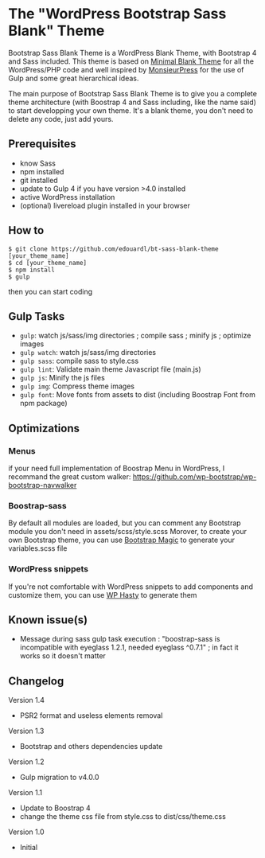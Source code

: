 # The "WordPress Bootstrap Sass Blank" Theme
Bootstrap Sass Blank Theme is a WordPress Blank Theme, with Bootstrap 4 and Sass included. This theme is based on [Minimal Blank Theme](https://github.com/edouardl/minimal-blank-theme) for all the WordPress/PHP code and well inspired by [MonsieurPress](https://github.com/davidmanson/monsieurpress/) for the use of Gulp and some great hierarchical ideas.

The main purpose of Bootstrap Sass Blank Theme is to give you a complete theme architecture (with Boostrap 4 and Sass including, like the name said) to start developping your own theme.
It's a blank theme, you don't need to delete any code, just add yours.


## Prerequisites
- know Sass
- npm installed
- git installed
- update to Gulp 4 if you have version >4.0 installed
- active WordPress installation
- (optional) livereload plugin installed in your browser


## How to
    $ git clone https://github.com/edouardl/bt-sass-blank-theme [your_theme_name]
    $ cd [your_theme_name]
    $ npm install
    $ gulp

then you can start coding


## Gulp Tasks
- `gulp`: watch js/sass/img directories ; compile sass ; minify js ; optimize images
- `gulp watch`: watch js/sass/img directories
- `gulp sass`: compile sass to style.css
- `gulp lint`: Validate main theme Javascript file (main.js)
- `gulp js`: Minify the js files
- `gulp img`: Compress theme images
- `gulp font`:  Move fonts from assets to dist (including Boostrap Font from npm package)


## Optimizations
### Menus
if your need full implementation of Boostrap Menu in WordPress, I recommand the great custom walker: https://github.com/wp-bootstrap/wp-bootstrap-navwalker
### Boostrap-sass
By default all modules are loaded, but you can comment any Bootstrap module you don't need in assets/scss/style.scss
Morover, to create your own Bootstrap theme, you can use [Bootstrap Magic](https://pikock.github.io/bootstrap-magic/) to generate your variables.scss file
### WordPress snippets
If you're not comfortable with WordPress snippets to add components and customize them, you can use [WP Hasty](https://www.wp-hasty.com/) to generate them


## Known issue(s)
- Message during sass gulp task execution : "boostrap-sass is incompatible with eyeglass 1.2.1, needed eyeglass ^0.7.1" ; in fact it works so it doesn't matter


## Changelog
Version 1.4
- PSR2 format and useless elements removal

Version 1.3
- Bootstrap and others dependencies update

Version 1.2
- Gulp migration to v4.0.0

Version 1.1
- Update to Boostrap 4
- change the theme css file from style.css to dist/css/theme.css

Version 1.0
- Initial

